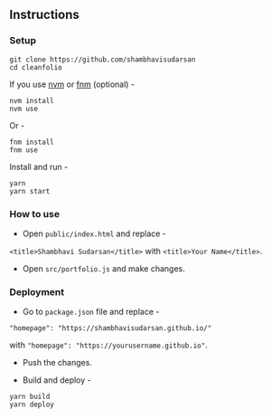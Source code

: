 ## Instructions

### Setup

```shell
git clone https://github.com/shambhavisudarsan
cd cleanfolio
```

If you use [nvm](https://github.com/nvm-sh/nvm) or [fnm](https://github.com/Schniz/fnm) (optional) -

```shell
nvm install
nvm use
```

Or -

```shell
fnm install
fnm use
```

Install and run -

```shell
yarn
yarn start
```

### How to use

- Open `public/index.html` and replace -

`<title>Shambhavi Sudarsan</title>` with `<title>Your Name</title>`.

- Open `src/portfolio.js` and make changes.

### Deployment

- Go to `package.json` file and replace -

`"homepage": "https://shambhavisudarsan.github.io/"`

with `"homepage": "https://yourusername.github.io"`.

- Push the changes.

- Build and deploy -

```shell
yarn build
yarn deploy
```